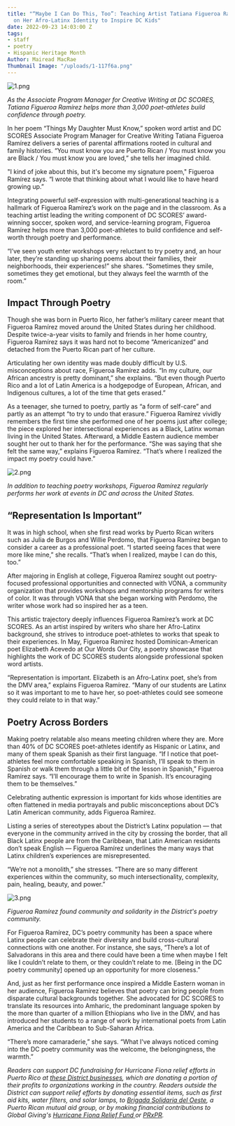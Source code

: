 ```yaml
---
title: "“Maybe I Can Do This, Too”: Teaching Artist Tatiana Figueroa Ramírez Draws
  on Her Afro-Latinx Identity to Inspire DC Kids"
date: 2022-09-23 14:03:00 Z
tags:
- staff
- poetry
- Hispanic Heritage Month
Author: Mairead MacRae
Thumbnail Image: "/uploads/1-117f6a.png"
---
```


![1.png](/uploads/1.png)

*As the Associate Program Manager for Creative Writing at DC SCORES, Tatiana Figueroa Ramírez helps more than 3,000 poet-athletes build confidence through poetry.*

In her poem “Things My Daughter Must Know,” spoken word artist and DC SCORES Associate Program Manager for Creative Writing Tatiana Figueroa Ramírez delivers a series of parental affirmations rooted in cultural and family histories. “You must know you are Puerto Rican / You must know you are Black / You must know you are loved,” she tells her imagined child.

"I kind of joke about this, but it's become my signature poem," Figueroa Ramírez says. “I wrote that thinking about what I would like to have heard growing up.”

Integrating powerful self-expression with multi-generational teaching is a hallmark of Figueroa Ramírez’s work on the page and in the classroom. As a teaching artist leading the writing component of DC SCORES’ award-winning soccer, spoken word, and service-learning program, Figueroa Ramírez helps more than 3,000 poet-athletes to build confidence and self-worth through poetry and performance.

“I’ve seen youth enter workshops very reluctant to try poetry and, an hour later, they’re standing up sharing poems about their families, their neighborhoods, their experiences!” she shares. “Sometimes they smile, sometimes they get emotional, but they always feel the warmth of the room.”

## Impact Through Poetry

Though she was born in Puerto Rico, her father’s military career meant that Figueroa Ramírez moved around the United States during her childhood. Despite twice-a-year visits to family and friends in her home country, Figueroa Ramírez says it was hard not to become “Americanized” and detached from the Puerto Rican part of her culture.

Articulating her own identity was made doubly difficult by U.S. misconceptions about race, Figueroa Ramírez adds. “In my culture, our African ancestry is pretty dominant,” she explains. “But even though Puerto Rico and a lot of Latin America is a hodgepodge of European, African, and Indigenous cultures, a lot of the time that gets erased.”

As a teenager, she turned to poetry, partly as “a form of self-care” and partly as an attempt “to try to undo that erasure.” Figueroa Ramírez vividly remembers the first time she performed one of her poems just after college; the piece explored her intersectional experiences as a Black, Latinx woman living in the United States. Afterward, a Middle Eastern audience member sought her out to thank her for the performance. “She was saying that she felt the same way,” explains Figueroa Ramírez. “That’s where I realized the impact my poetry could have.”

![2.png](/uploads/2.png)

*In addition to teaching poetry workshops, Figueroa Ramírez regularly performs her work at events in DC and across the United States.*

## “Representation Is Important”

It was in high school, when she first read works by Puerto Rican writers such as Julia de Burgos and Willie Perdomo, that Figueroa Ramírez began to consider a career as a professional poet. “I started seeing faces that were more like mine,” she recalls. “That’s when I realized, maybe I can do this, too.”

After majoring in English at college, Figueroa Ramírez sought out poetry-focused professional opportunities and connected with VONA, a community organization that provides workshops and mentorship programs for writers of color. It was through VONA that she began working with Perdomo, the writer whose work had so inspired her as a teen.

This artistic trajectory deeply influences Figueroa Ramírez’s work at DC SCORES. As an artist inspired by writers who share her Afro-Latinx background, she strives to introduce poet-athletes to works that speak to their experiences. In May, Figueroa Ramírez hosted Dominican-American poet Elizabeth Acevedo at Our Words Our City, a poetry showcase that highlights the work of DC SCORES students alongside professional spoken word artists.

“Representation is important. Elizabeth is an Afro-Latinx poet, she’s from the DMV area,” explains Figueroa Ramírez. “Many of our students are Latinx so it was important to me to have her, so poet-athletes could see someone they could relate to in that way.”

## Poetry Across Borders

Making poetry relatable also means meeting children where they are. More than 40% of DC SCORES poet-athletes identify as Hispanic or Latinx, and many of them speak Spanish as their first language. “If I notice that poet-athletes feel more comfortable speaking in Spanish, I’ll speak to them in Spanish or walk them through a little bit of the lesson in Spanish,” Figueroa Ramírez says. “I’ll encourage them to write in Spanish. It’s encouraging them to be themselves.”

Celebrating authentic expression is important for kids whose identities are often flattened in media portrayals and public misconceptions about DC’s Latin American community, adds Figueroa Ramírez.

Listing a series of stereotypes about the District’s Latinx population — that everyone in the community arrived in the city by crossing the border, that all Black Latinx people are from the Caribbean, that Latin American residents don’t speak English — Figueroa Ramírez underlines the many ways that Latinx children’s experiences are misrepresented.

“We’re not a monolith,” she stresses. “There are so many different experiences within the community, so much intersectionality, complexity, pain, healing, beauty, and power.”

![3.png](/uploads/3.png)

*Figueroa Ramírez found community and solidarity in the District's poetry community.*

For Figueroa Ramírez, DC’s poetry community has been a space where Latinx people can celebrate their diversity and build cross-cultural connections with one another. For instance, she says, “There’s a lot of Salvadorans in this area and there could have been a time when maybe I felt like I couldn’t relate to them, or they couldn’t relate to me. \[Being in the DC poetry community\] opened up an opportunity for more closeness.”

And, just as her first performance once inspired a Middle Eastern woman in her audience, Figueroa Ramírez believes that poetry can bring people from disparate cultural backgrounds together. She advocated for DC SCORES to translate its resources into Amharic, the predominant language spoken by the more than quarter of a million Ethiopians who live in the DMV, and has introduced her students to a range of work by international poets from Latin America and the Caribbean to Sub-Saharan Africa.

“There’s more camaraderie,” she says. “What I've always noticed coming into the DC poetry community was the welcome, the belongingness, the warmth.”

*Readers can support DC fundraising for Hurricane Fiona relief efforts in Puerto Rico at [these District businesses](https://www.washingtonian.com/2022/09/20/these-dc-restaurants-and-bars-are-donating-money-to-puerto-ricans-affected-by-hurricane-fiona/), which are donating a portion of their profits to organizations working in the country. Readers outside the District can support relief efforts by donating essential items, such as first aid kits, water filters, and solar lamps, to [Brigada Solidaria del Oeste](https://www.instagram.com/p/Ciq7t-BsgI0/?utm_source=ig_web_copy_link), a Puerto Rican mutual aid group, or by making financial contributions to Global Giving's [Hurricane Fiona Relief Fund ](https://www.globalgiving.org/projects/hurricane-fiona-relief-fund/)or [PRxPR](https://www.prxpr.org/#donate).*
